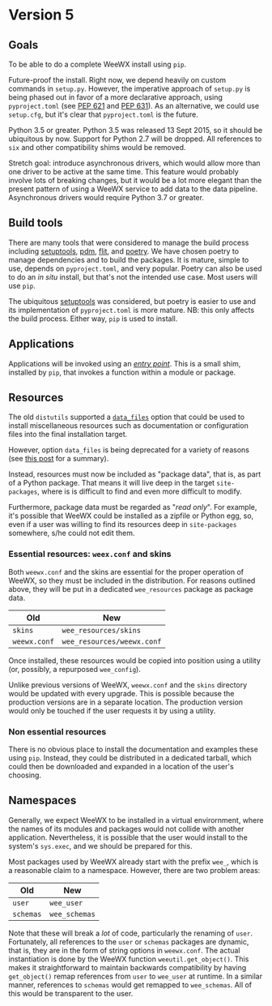 # Version 5

## Goals

To be able to do a complete WeeWX install using `pip`.

Future-proof the install. Right now, we depend heavily on custom commands in
`setup.py`. However, the imperative approach of `setup.py` is being phased out
in favor of a more declarative approach, using `pyproject.toml` (see [PEP
621](https://peps.python.org/pep-0621/) and [PEP
631](https://peps.python.org/pep-0631/)). As an alternative, we could use
`setup.cfg`, but it's clear that `pyproject.toml` is the future.

Python 3.5 or greater. Python 3.5 was released 13 Sept 2015, so it should be
ubiquitous by now. Support for Python 2.7 will be dropped. All references
to `six` and other compatibility shims would be removed.

Stretch goal: introduce asynchronous drivers, which would allow more than
one driver to be active at the same time. This feature would probably involve
lots of breaking changes, but it would be a lot more elegant than the present
pattern of using a WeeWX service to add data to the data pipeline. Asynchronous
drivers would require Python 3.7 or greater.

## Build tools 

There are many tools that were considered to manage the build process including
[setuptools](https://setuptools.pypa.io/), [pdm](https://pdm.fming.dev/),
[flit](https://flit.pypa.io), and [poetry](https://python-poetry.org/). We have
chosen poetry to manage dependencies and to build the packages. It is mature,
simple to use, depends on `pyproject.toml`, and very popular. Poetry can also be
used to do an _in situ_ install, but that's not the intended use case. Most
users will use `pip`.

The ubiquitous [setuptools](https://setuptools.pypa.io/) was considered, but
poetry is easier to use and its implementation of `pyproject.toml` is more
mature. NB: this only affects the build process. Either way, `pip` is used to
install.


## Applications

Applications will be invoked using an [_entry
point_](https://packaging.python.org/en/latest/specifications/entry-points/).
This is a small shim, installed by `pip`, that invokes a function within a
module or package.

## Resources

The old `distutils` supported a
[`data_files`](https://docs.python.org/3/distutils/setupscript.html#installing-additional-files)
option that could be used to install miscellaneous resources such as
documentation or configuration files into the final installation target.

However, option `data_files` is being deprecated for a variety of reasons (see
[this post](https://discuss.python.org/t/should-there-be-a-new-standard-for-installing-arbitrary-data-files/7853)
for a summary).

Instead, resources must now be included as "package data", that is, as part of a
Python package. That means it will live deep in the target `site-packages`,
where is is difficult to find and even more difficult to modify.

Furthermore, package data must be regarded as "_read only_". For example, it's
possible that WeeWX could be installed as a zipfile or Python egg, so, even if a
user was willing to find its resources deep in `site-packages` somewhere, s/he
could not edit them.

### Essential resources: `weex.conf` and skins

Both `weewx.conf` and the skins are essential for the proper operation of
WeeWX, so they must be included in the distribution. For reasons outlined above,
they will be put in a dedicated `wee_resources` package as package data.

| Old           | New                        |
|---------------|----------------------------|
| `skins`       | `wee_resources/skins`      |
| `weewx.conf`  | `wee_resources/weewx.conf` |

Once installed, these resources would be copied into position using a utility
(or, possibly, a repurposed `wee_config`).

Unlike previous versions of WeeWX, `weewx.conf` and the `skins`
directory would be updated with every upgrade. This is possible because the
production versions are in a separate location. The production version would
only be touched if the user requests it by using a utility.

### Non essential resources

There is no obvious place to install the documentation and examples these using
`pip`. Instead, they could be distributed in a dedicated tarball, which could
then be downloaded and expanded in a location of the user's choosing.

## Namespaces

Generally, we expect WeeWX to be installed in a virtual envirornment, where the
names of its modules and packages would not collide with another application.
Nevertheless, it is possible that the user would install to the system's
`sys.exec`, and we should be prepared for this.

Most packages used by WeeWX already start with the prefix `wee_`, which is a
reasonable claim to a namespace. However, there are two problem areas:

| Old       | New           |
|-----------|---------------|
| `user`    | `wee_user`    |
| `schemas` | `wee_schemas` |


Note that these will break a _lot_ of code, particularly the renaming of `user`.
Fortunately, all references to the `user` or `schemas` packages are dynamic,
that is, they are in the form of string options in `weewx.conf`. The actual
instantiation is done by the WeeWX function `weeutil.get_object()`. This makes
it straightforward to maintain backwards compatibility by having `get_object()`
remap references from `user` to `wee_user` at runtime. In a similar manner,
references to `schemas` would get remapped to `wee_schemas`. All of this would
be transparent to the user.
